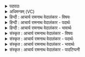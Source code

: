 <details><summary>पदपाठः</summary>

सु꣣ताः꣢। इ꣡न्द्रा꣢꣯य। वा꣣य꣡वे꣢। व꣡रु꣢꣯णाय। म꣣रु꣡द्भ्यः꣢। सो꣡माः꣢꣯। अ꣣र्षन्तु। वि꣡ष्ण꣢꣯वे। ७६६।
</details>

<details><summary>अधिमन्त्रम् (VC)</summary>

- पवमानः सोमः
- त्रित आप्त्यः
- गायत्री
- षड्जः
</details>

<details><summary>हिन्दी : आचार्य रामनाथ वेदालंकार - विषयः</summary>

अगले मन्त्र में पुनः उसी विषय का वर्णन है।
</details>

<details><summary>हिन्दी : आचार्य रामनाथ वेदालंकार - पदार्थः</summary>

पदार्थान्वयभाषाः -  (सुताः)आचार्य द्वारा प्रेरित(सोमाः)ज्ञानरस(इन्द्राय)जीवात्मा के लिए, (वायवे)प्राण के लिए, (वरुणाय)वरणीय मन के लिए, (मरुद्भ्यः)ज्ञानेन्द्रिय-कर्मेन्द्रिय रूप प्राणों के लिए,अर्थात् इन सबके प्रति(विष्णवे)यज्ञार्थ(अर्षन्तु)पहुँचें ॥३॥
</details>

<details><summary>हिन्दी : आचार्य रामनाथ वेदालंकार - भावार्थः</summary>

भावार्थभाषाः -  गुरुजनों से प्रदत्त ज्ञानरसों से विद्यार्थियों के आत्मा,प्राण,मन,इन्द्रियाँ सब तरङ्गित होकर देवपूजा,सङ्गतिकरण और दान रूप यज्ञ के लिए समर्थ हो जाते हैं ॥३॥
</details>

<details><summary>संस्कृत : आचार्य रामनाथ वेदालंकार - विषयः</summary>

अथ पुनरपि तमेव विषयमाह।
</details>

<details><summary>संस्कृत : आचार्य रामनाथ वेदालंकार - पदार्थः</summary>

पदार्थान्वयभाषाः -  (सुताः)आचार्येण अभिषुताः,प्रेरिताः(सोमाः)ज्ञानरसाः(इन्द्राय)जीवात्मने, (वायवे)प्राणाय, (वरुणाय)वरणीयाय मनसे, (मरुद्भ्यः)ज्ञानेन्द्रिय-कर्मेन्द्रिय-रूपेभ्यः दशप्राणेभ्यः,एतान् प्रति इत्यर्थः(विष्णवे)यज्ञार्थम्।[यज्ञो वै विष्णुः श० १।१।२।१३।] (अर्षन्तु)गच्छन्तु ॥३॥
</details>

<details><summary>संस्कृत : आचार्य रामनाथ वेदालंकार - भावार्थः</summary>

भावार्थभाषाः -  गुरुभिः प्रदत्तैर्ज्ञानरसैर्विद्यार्थिनाम् आत्मा,प्राणः,मनः इन्द्रियाणि सर्वाण्यपि तरङ्गितानि भूत्वा देवपूजासंगतिकरणदानरूपाय यज्ञाय कल्पन्ते ॥३॥
</details>

<details><summary>संस्कृत : आचार्य रामनाथ वेदालंकार - पादटिप्पनी</summary>

टिप्पणी:   २.ऋ० ९।३३।३,‘अर्षन्ति॒’ इति भेदः।
</details>